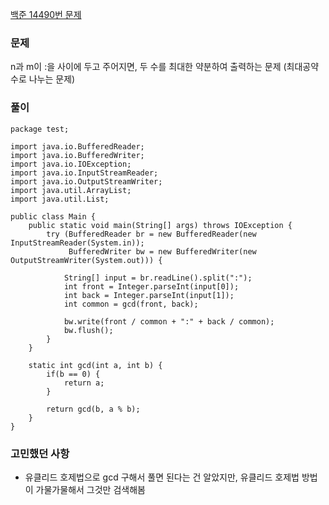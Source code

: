 [백준 14490번 문제](https://www.acmicpc.net/problem/14490)

### 문제
n과 m이 :을 사이에 두고 주어지면, 두 수를 최대한 약분하여 출력하는 문제
(최대공약수로 나누는 문제)

### 풀이

```
package test;

import java.io.BufferedReader;
import java.io.BufferedWriter;
import java.io.IOException;
import java.io.InputStreamReader;
import java.io.OutputStreamWriter;
import java.util.ArrayList;
import java.util.List;

public class Main {
    public static void main(String[] args) throws IOException {
        try (BufferedReader br = new BufferedReader(new InputStreamReader(System.in));
             BufferedWriter bw = new BufferedWriter(new OutputStreamWriter(System.out))) {

        	String[] input = br.readLine().split(":");
        	int front = Integer.parseInt(input[0]);
        	int back = Integer.parseInt(input[1]);
        	int common = gcd(front, back);
        	
        	bw.write(front / common + ":" + back / common);
            bw.flush();
        }
    }
    
    static int gcd(int a, int b) {
    	if(b == 0) {
    		return a;
    	}
    	
    	return gcd(b, a % b);
    }
}
```

### 고민했던 사항
- 유클리드 호제법으로 gcd 구해서 풀면 된다는 건 알았지만, 유클리드 호제법 방법이 가물가물해서 그것만 검색해봄

